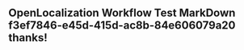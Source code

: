 <properties
ms.topic="hero-topic"
ms.test1="hero-topic"
ms.test2="test"/>

## OpenLocalization Workflow Test MarkDown f3ef7846-e45d-415d-ac8b-84e606079a20 thanks!
